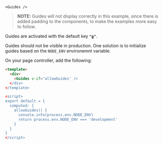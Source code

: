 ```vue
<Guides />
```

> **NOTE:** Guides will not display correctly in this example, since there is added padding to the components, to make the examples more easy to follow.

Guides are activated with the default key **`"g"`**.

Guides should not be visible in production. One solution is to initialize guides based on the `NODE_ENV` environemnt variable.

On your page controller, add the following:

```html
<template>
  <div>
    <Guides v-if="allowGuides' />
  </div>
</template>

<script>
export default = {
  computed: {
    allowGuides() {
      console.info(process.env.NODE_ENV)
      return process.env.NODE_ENV === 'development'
    }
  }
}
</script>
```
